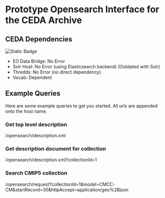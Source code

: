 # Prototype Opensearch Interface for the CEDA Archive

## CEDA Dependencies
![Static Badge](https://img.shields.io/badge/elasticsearch%20v8-3BBEB1)
 - EO Data Bridge: No Error
 - Solr Host: No Error (using Elasticsearch backend) (Outdated with Solr)
 - Thredds: No Error (no direct dependency)
 - Vocab: Dependent

## Example Queries

Here are some example queries to get you started. All urls are appended onto the host name.

### Get top level description

/opensearch/description.xml


### Get description document for collection

/opensearch/description.xml?collectionId=1

### Search CMIP5 collection 

/opensearch/request?collectionId=1&model=CMCC-CM&startRecord=30&httpAccept=application/geo%2Bjson
